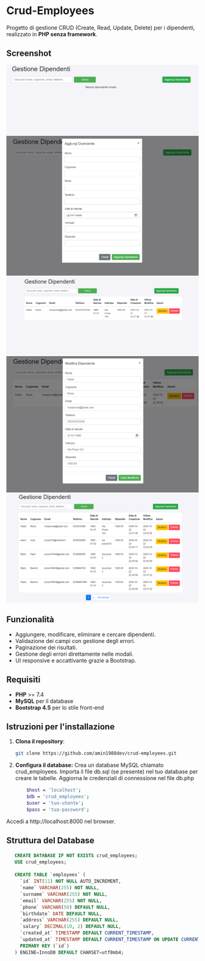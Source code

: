 # Crud-Employees

Progetto di gestione CRUD (Create, Read, Update, Delete) per i dipendenti, realizzato in **PHP senza framework**.

## Screenshot
![Schermata del risultato finale](assets/screenshots/home_senza_dipendenti.png)
![Schermata del risultato finale](assets/screenshots/add.png)
![Schermata del risultato finale](assets/screenshots/home_con_record.png)
![Schermata del risultato finale](assets/screenshots/edit.png)
![Schermata del risultato finale](assets/screenshots/paginazione.png)

## Funzionalità
- Aggiungere, modificare, eliminare e cercare dipendenti.
- Validazione dei campi con gestione degli errori.
- Paginazione dei risultati.
- Gestione degli errori direttamente nelle modali.
- UI responsive e accattivante grazie a Bootstrap.

## Requisiti
- **PHP** >= 7.4
- **MySQL** per il database
- **Bootstrap 4.5** per lo stile front-end

## Istruzioni per l'installazione

1. **Clona il repository**:
   ```bash
   git clone https://github.com/amin1988dev/crud-employees.git

2. **Configura il database:**
    Crea un database MySQL chiamato crud_employees.
    Importa il file db.sql (se presente) nel tuo database per creare le tabelle.
    Aggiorna le credenziali di connessione nel file db.php

    ```bash
        $host = 'localhost';
        $db = 'crud_employees';
        $user = 'tuo-utente';
        $pass = 'tua-password';
    
Accedi a http://localhost:8000 nel browser.



## Struttura del Database

```sql
   CREATE DATABASE IF NOT EXISTS crud_employees;
   USE crud_employees;
   
   CREATE TABLE `employees` (
     `id` INT(11) NOT NULL AUTO_INCREMENT,
     `name` VARCHAR(255) NOT NULL,
     `surname` VARCHAR(255) NOT NULL,
     `email` VARCHAR(255) NOT NULL,
     `phone` VARCHAR(50) DEFAULT NULL,
     `birthdate` DATE DEFAULT NULL,
     `address` VARCHAR(255) DEFAULT NULL,
     `salary` DECIMAL(10, 2) DEFAULT NULL,
     `created_at` TIMESTAMP DEFAULT CURRENT_TIMESTAMP,
     `updated_at` TIMESTAMP DEFAULT CURRENT_TIMESTAMP ON UPDATE CURRENT_TIMESTAMP,
     PRIMARY KEY (`id`)
   ) ENGINE=InnoDB DEFAULT CHARSET=utf8mb4;

